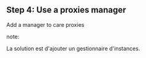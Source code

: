 ## Step 4: Use a proxies manager

Add a manager to care proxies


note:

La solution est d'ajouter un gestionnaire d'instances.
